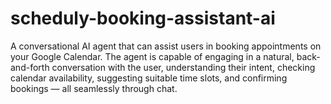 # scheduly-booking-assistant-ai
A conversational AI agent that can assist users in booking appointments on your Google Calendar. The agent is capable of engaging in a natural, back-and-forth conversation with the user, understanding their intent, checking calendar availability, suggesting suitable time slots, and confirming bookings — all seamlessly through chat.
